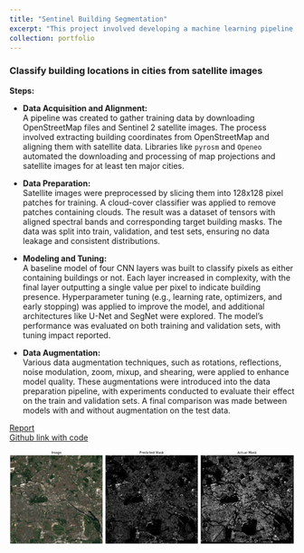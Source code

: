 ```yaml
---
title: "Sentinel Building Segmentation"
excerpt: "This project involved developing a machine learning pipeline to classify building locations in cities using satellite images. The model was trained to identify whether pixels in satellite images from the Sentinel 2 satellite contain buildings. The project included solutions for multiple sub-tasks and a final report detailing the results. Open-source ML libraries were used, and accuracy was tested on specific geographic coordinates. <br/><img src='/images/uni/berlin_building_detection.png'>"
collection: portfolio
---
```


### Classify building locations in cities from satellite images

**Steps:**

- **Data Acquisition and Alignment:**  
  A pipeline was created to gather training data by downloading OpenStreetMap files and Sentinel 2 satellite images. The process involved extracting building coordinates from OpenStreetMap and aligning them with satellite data. Libraries like `pyrosm` and `Openeo` automated the downloading and processing of map projections and satellite images for at least ten major cities.

- **Data Preparation:**  
  Satellite images were preprocessed by slicing them into 128x128 pixel patches for training. A cloud-cover classifier was applied to remove patches containing clouds. The result was a dataset of tensors with aligned spectral bands and corresponding target building masks. The data was split into train, validation, and test sets, ensuring no data leakage and consistent distributions.

- **Modeling and Tuning:**  
  A baseline model of four CNN layers was built to classify pixels as either containing buildings or not. Each layer increased in complexity, with the final layer outputting a single value per pixel to indicate building presence. Hyperparameter tuning (e.g., learning rate, optimizers, and early stopping) was applied to improve the model, and additional architectures like U-Net and SegNet were explored. The model’s performance was evaluated on both training and validation sets, with tuning impact reported.

- **Data Augmentation:**  
  Various data augmentation techniques, such as rotations, reflections, noise modulation, zoom, mixup, and shearing, were applied to enhance model quality. These augmentations were introduced into the data preparation pipeline, with experiments conducted to evaluate their effect on the train and validation sets. A final comparison was made between models with and without augmentation on the test data.

[Report](https://github.com/dmtschulz/SoSe24_AMLS/blob/main/report.pdf) \
[Github link with code](https://github.com/dmtschulz/SoSe24_AMLS)

![Example Classification Result](/images/uni/berlin_building_detection_result.png)
